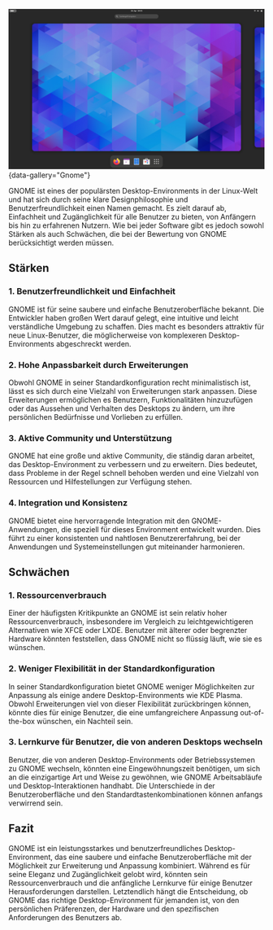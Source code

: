 ![LIA - Arbeitsplatz](img/gnome.png){data-gallery="Gnome"}

GNOME ist eines der populärsten Desktop-Environments in der Linux-Welt und hat sich durch seine klare Designphilosophie und Benutzerfreundlichkeit einen Namen gemacht. Es zielt darauf ab, Einfachheit und Zugänglichkeit für alle Benutzer zu bieten, von Anfängern bis hin zu erfahrenen Nutzern. Wie bei jeder Software gibt es jedoch sowohl Stärken als auch Schwächen, die bei der Bewertung von GNOME berücksichtigt werden müssen.

## Stärken

### 1. Benutzerfreundlichkeit und Einfachheit
GNOME ist für seine saubere und einfache Benutzeroberfläche bekannt. Die Entwickler haben großen Wert darauf gelegt, eine intuitive und leicht verständliche Umgebung zu schaffen. Dies macht es besonders attraktiv für neue Linux-Benutzer, die möglicherweise von komplexeren Desktop-Environments abgeschreckt werden.

### 2. Hohe Anpassbarkeit durch Erweiterungen
Obwohl GNOME in seiner Standardkonfiguration recht minimalistisch ist, lässt es sich durch eine Vielzahl von Erweiterungen stark anpassen. Diese Erweiterungen ermöglichen es Benutzern, Funktionalitäten hinzuzufügen oder das Aussehen und Verhalten des Desktops zu ändern, um ihre persönlichen Bedürfnisse und Vorlieben zu erfüllen.

### 3. Aktive Community und Unterstützung
GNOME hat eine große und aktive Community, die ständig daran arbeitet, das Desktop-Environment zu verbessern und zu erweitern. Dies bedeutet, dass Probleme in der Regel schnell behoben werden und eine Vielzahl von Ressourcen und Hilfestellungen zur Verfügung stehen.

### 4. Integration und Konsistenz
GNOME bietet eine hervorragende Integration mit den GNOME-Anwendungen, die speziell für dieses Environment entwickelt wurden. Dies führt zu einer konsistenten und nahtlosen Benutzererfahrung, bei der Anwendungen und Systemeinstellungen gut miteinander harmonieren.

## Schwächen

### 1. Ressourcenverbrauch
Einer der häufigsten Kritikpunkte an GNOME ist sein relativ hoher Ressourcenverbrauch, insbesondere im Vergleich zu leichtgewichtigeren Alternativen wie XFCE oder LXDE. Benutzer mit älterer oder begrenzter Hardware könnten feststellen, dass GNOME nicht so flüssig läuft, wie sie es wünschen.

### 2. Weniger Flexibilität in der Standardkonfiguration
In seiner Standardkonfiguration bietet GNOME weniger Möglichkeiten zur Anpassung als einige andere Desktop-Environments wie KDE Plasma. Obwohl Erweiterungen viel von dieser Flexibilität zurückbringen können, könnte dies für einige Benutzer, die eine umfangreichere Anpassung out-of-the-box wünschen, ein Nachteil sein.

### 3. Lernkurve für Benutzer, die von anderen Desktops wechseln
Benutzer, die von anderen Desktop-Environments oder Betriebssystemen zu GNOME wechseln, könnten eine Eingewöhnungszeit benötigen, um sich an die einzigartige Art und Weise zu gewöhnen, wie GNOME Arbeitsabläufe und Desktop-Interaktionen handhabt. Die Unterschiede in der Benutzeroberfläche und den Standardtastenkombinationen können anfangs verwirrend sein.

## Fazit

GNOME ist ein leistungsstarkes und benutzerfreundliches Desktop-Environment, das eine saubere und einfache Benutzeroberfläche mit der Möglichkeit zur Erweiterung und Anpassung kombiniert. Während es für seine Eleganz und Zugänglichkeit gelobt wird, könnten sein Ressourcenverbrauch und die anfängliche Lernkurve für einige Benutzer Herausforderungen darstellen. Letztendlich hängt die Entscheidung, ob GNOME das richtige Desktop-Environment für jemanden ist, von den persönlichen Präferenzen, der Hardware und den spezifischen Anforderungen des Benutzers ab.

